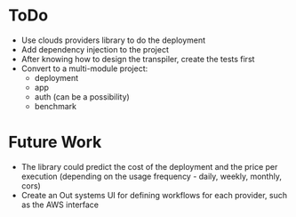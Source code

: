 # ToDo

* Use clouds providers library to do the deployment
* Add dependency injection to the project
* After knowing how to design the transpiler, create the tests first
* Convert to a multi-module project:
  * deployment
  * app
  * auth (can be a possibility)
  * benchmark

# Future Work

* The library could predict the cost of the deployment and the price per execution (depending on the usage frequency - daily, weekly, monthly, cors)
* Create an Out systems UI for defining workflows for each provider, such as the AWS interface 
